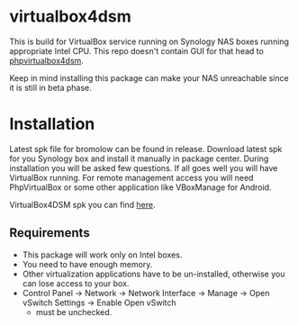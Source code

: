 # virtualbox4dsm

This is build for VirtualBox service running on Synology NAS boxes running appropriate Intel CPU. This repo doesn't contain GUI for that head to [phpvirtualbox4dsm](https://github.com/seba76/phpvirtualbox4dsm).

Keep in mind installing this package can make your NAS unreachable since it is still in beta phase.

# Installation

Latest spk file for bromolow can be found in release. Download latest spk for you Synology box and
install it manually in package center. During installation you will be asked few questions. If all 
goes well you will have VirtualBox running. For remote management access you will need PhpVirtualBox
or some other application like VBoxManage for Android.

VirtualBox4DSM spk you can find [here](https://github.com/seba76/virtualbox4dsm/releases).

## Requirements
- This package will work only on Intel boxes.
- You need to have enough memory.
- Other virtualization applications have to be un-installed, otherwise you can lose access to your box.
- Control Panel -> Network -> Network Interface -> Manage -> Open vSwitch Settings -> Enable Open vSwitch 
	- must be unchecked.
